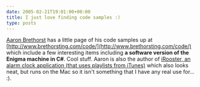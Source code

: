 ```yaml
---
date: 2005-02-21T19:01:00+00:00
title: I just love finding code samples :)
type: posts
---
```

[Aaron Brethorst](http://www.brethorsting.com/mt3/) has a little page of his code samples up at [http://www.brethorsting.com/code/](http://www.brethorsting.com/code/) which include a few interesting items including **a software version of the Enigma machine in C#**. Cool stuff. Aaron is also the author of [iRooster, an alarm clock application (that uses playlists from iTunes)](http://www.sixdollarchimp.com/) which also looks neat, but runs on the Mac so it isn't something that I have any real use for... :).
